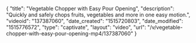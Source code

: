 {
    "title": "Vegetable Chopper with Easy Pour Opening",
    "description": "Quickly and safely chops fruits, vegetables and more in one easy motion.",
    "videoid": "137387060",
    "date_created": "1515720803",
    "date_modified": "1515776572",
    "type": "captivate",
    "layout": "video",
    "url": "\/v\/vegetable-chopper-with-easy-pour-opening-mp4\/137387060"
}